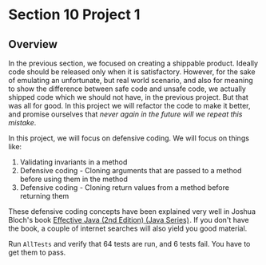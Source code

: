 <h1>Section 10 Project 1</h1>

<h2>Overview</h2>

In the previous section, we focused on creating a shippable product. Ideally code should be released only when it is satisfactory. However, for the sake of emulating an unfortunate, but real world scenario, and also for  meaning to show the difference between safe code and unsafe code, we actually shipped code which we should not have, in the previous project. But that was all for good. In this project we will refactor the code to make it better, and promise ourselves that _never again in the future will we repeat this mistake_.

In this project, we will focus on defensive coding. We will focus on things like:
 1. Validating invariants in a method
 1. Defensive coding - Cloning arguments that are passed to a method before using them in the method
 1. Defensive coding - Cloning return values from a method before returning them

These defensive coding concepts have been explained very well in Joshua Bloch's book <a href="http://www.amazon.com/gp/product/B000WJOUPA/ref=as_li_qf_sp_asin_tl?ie=UTF8&camp=1789&creative=9325&creativeASIN=B000WJOUPA&linkCode=as2&tag=adaplearonli-20">Effective Java (2nd Edition) (Java Series)</a><img src="http://www.assoc-amazon.com/e/ir?t=adaplearonli-20&l=as2&o=1&a=B000WJOUPA" width="1" height="1" border="0" alt="" style="border:none !important; margin:0px !important;" />. If you don't have the book, a couple of internet searches will also yield you good material.

Run ```AllTests``` and verify that 64 tests are run, and 6 tests fail. You have to get them to pass.

